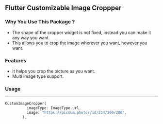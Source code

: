 ##  Flutter Customizable Image Croppper

### Why You Use This Package ? 

- The shape of the cropper widget is not fixed, instead you can make it any way you want.
- This allows you to crop the image wherever you want, however you want.



### Features

- It helps you crop the picture as you want.
- Multi image type support.



### Usage
                
----

```dart
CustomImageCropper(
          imageType: ImageType.url,
          image: "https://picsum.photos/id/234/200/200",
        ),
```
